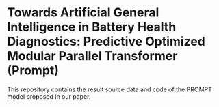 # Towards Artificial General Intelligence in Battery Health Diagnostics: Predictive Optimized Modular Parallel Transformer (Prompt)
This repository contains the result source data and code of the PROMPT model proposed in our paper.
